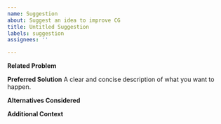 ```yaml
---
name: Suggestion
about: Suggest an idea to improve CG
title: Untitled Suggestion
labels: suggestion
assignees: ''

---
```


<!-- Don't forget to create a title! -->
**Related Problem** <!-- If anything, what frustrated you and brought you to make this issue? -->

**Preferred Solution** <!-- How would you like things to change?-->
A clear and concise description of what you want to happen.

**Alternatives Considered** <!-- Any other ways it could be implemented? -->

**Additional Context** <!-- What were you doing as you thought of this suggestion? -->
